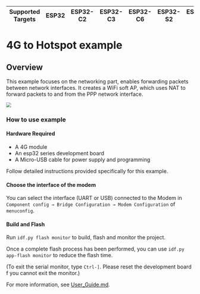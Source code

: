 | Supported Targets | ESP32 | ESP32-C2 | ESP32-C3 | ESP32-C6 | ESP32-S2 | ESP32-S3 | ESP32-H2 |
| ----------------- | ----- | -------- | -------- | -------- | -------- | -------- | -------- |

# 4G to Hotspot example

## Overview

This example focuses on the networking part, enables forwarding packets between network interfaces. It creates a WiFi soft AP, which uses NAT to forward packets to and from the PPP network interface.

<img src="https://raw.githubusercontent.com/espressif/esp-iot-bridge/master/components/iot_bridge/docs/_static/4g_router_en.png" style="zoom:80%;" />

### How to use example
#### Hardware Required
- A 4G module
- An esp32 series development board
- A Micro-USB cable for power supply and programming

Follow detailed instructions provided specifically for this example.

#### Choose the interface of the modem

You can select the interface (UART or USB) connected to the Modem in `Component config → Bridge Configuration → Modem Configuration` of `menuconfig`.

#### Build and Flash
Run `idf.py flash monitor` to build, flash and monitor the project.

Once a complete flash process has been performed, you can use `idf.py app-flash monitor` to reduce the flash time.

(To exit the serial monitor, type `Ctrl-]`. Please reset the development board f you cannot exit the monitor.)

For more information, see [User_Guide.md](https://github.com/espressif/esp-iot-bridge/blob/master/components/iot_bridge/User_Guide.md).
